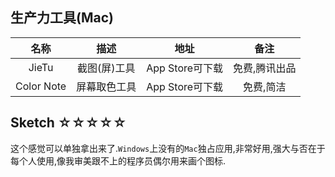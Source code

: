 ## 生产力工具(Mac)


| 名称 | 描述 | 地址 | 备注 |
|:--:|:----:|:---:|:--:|
|JieTu |截图(屏)工具|App Store可下载|免费,腾讯出品|
|Color Note|屏幕取色工具|App Store可下载|免费,简洁|


## Sketch ☆☆☆☆☆

这个感觉可以单独拿出来了.`Windows`上没有的`Mac`独占应用,非常好用,强大与否在于每个人使用,像我审美跟不上的程序员偶尔用来画个图标.

